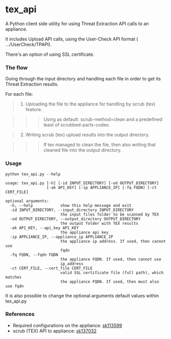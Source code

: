 # tex_api
A Python client side utility for using Threat Extraction API calls to an appliance.

It includes Upload API calls, using the User-Check API format ( …/UserCheck/TPAPI).

There's an option of using SSL certificate.

### The flow
Going through the input directory and handling each file in order to get its Threat Extraction results.

For each file:

> 1. Uploading the file to the appliance for handling by scrub (tex) feature.

>>> Using as default:  scrub-method=clean and a predefined least of scrubbed-parts-codes.
    
> 2. Writing scrub (tex) upload results into the output directory.
    
>>> If tex managed to clean the file, then also writing that cleaned file into the output directory.
    
### Usage
~~~~
python tex_api.py --help

usage: tex_api.py [-h] [-id INPUT_DIRECTORY] [-od OUTPUT_DIRECTORY]
                  [-ak API_KEY] [-ip APPLIANCE_IP] [-fq FQDN] [-ct CERT_FILE]

optional arguments:
  -h, --help            show this help message and exit
  -id INPUT_DIRECTORY, --input_directory INPUT_DIRECTORY
                        the input files folder to be scanned by TEX
  -od OUTPUT_DIRECTORY, --output_directory OUTPUT_DIRECTORY
                        the output folder with TEX results
  -ak API_KEY, --api_key API_KEY
                        the appliance api key
  -ip APPLIANCE_IP, --appliance_ip APPLIANCE_IP
                        the appliance ip address. If used, then cannot use
                        fqdn
  -fq FQDN, --fqdn FQDN
                        the appliance FQDN. If used, then cannot use
                        ip_address
  -ct CERT_FILE, --cert_file CERT_FILE
                        valid SSL certificate file (full path), which matches
                        the appliance FQDN. If used, then must also use fqdn
~~~~
It is also possible to change the optional arguments default values within tex_api.py

### References
* Required configurations on the appliance: [sk113599](https://supportcenter.checkpoint.com/supportcenter/portal?eventSubmit_doGoviewsolutiondetails=&solutionid=sk113599)
* scrub (TEX) API to appliance: [sk137032](https://supportcenter.checkpoint.com/supportcenter/portal?eventSubmit_doGoviewsolutiondetails=&solutionid=sk137032&partition=General&product=Threat)
